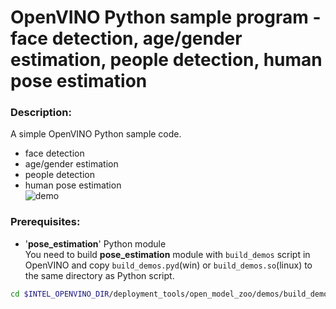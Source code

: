 # OpenVINO Python sample program - face detection, age/gender estimation, people detection, human pose estimation  

### Description:  
A simple OpenVINO Python sample code.    
- face detection  
- age/gender estimation  
- people detection  
- human pose estimation  
![demo](./resources/demo.gif)  

### Prerequisites:  
- '**pose_estimation**' Python module  
You need to build **pose_estimation** module with `build_demos` script in OpenVINO and copy `build_demos.pyd`(win) or `build_demos.so`(linux) to the same directory as Python script.  
 ```sh
 cd $INTEL_OPENVINO_DIR/deployment_tools/open_model_zoo/demos/build_demos.sh -DENABLE_PYTHON=ON  
 ```


